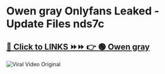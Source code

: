 
 # Owen gray Onlyfans Leaked - Update Files nds7c

## <h2><a href="https://clipsfans.com/Owen_gray&ref=git">🔗 Click to LINKS ⏩⏩ 👉 🟢 Owen gray </a></h2>

<a href="https://clipsfans.com/Owen_gray&ref=git" rel="nofollow" data-target="animated-image.originalLink"><img src="https://i.ibb.co.com/xMMVF88/686577567.gif" alt="Viral Video Original" style="max-width: 100%; display: inline-block;" data-target="animated-image.originalImage"></a>


